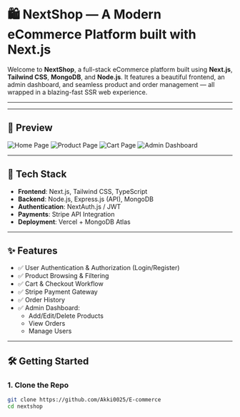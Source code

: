 # 🛍️ NextShop — A Modern eCommerce Platform built with Next.js

Welcome to **NextShop**, a full-stack eCommerce platform built using **Next.js**, **Tailwind CSS**, **MongoDB**, and **Node.js**. It features a beautiful frontend, an admin dashboard, and seamless product and order management — all wrapped in a blazing-fast SSR web experience.

---



---

## 📸 Preview

![Home Page](./public/screenshots/homepage.png)
![Product Page](./public/screenshots/product.png)
![Cart Page](./public/screenshots/cart.png)
![Admin Dashboard](./public/screenshots/admin.png)

---

## 🧩 Tech Stack

- **Frontend**: Next.js, Tailwind CSS, TypeScript
- **Backend**: Node.js, Express.js (API), MongoDB
- **Authentication**: NextAuth.js / JWT
- **Payments**: Stripe API Integration
- **Deployment**: Vercel + MongoDB Atlas

---

## ✨ Features

- ✅ User Authentication & Authorization (Login/Register)
- ✅ Product Browsing & Filtering
- ✅ Cart & Checkout Workflow
- ✅ Stripe Payment Gateway
- ✅ Order History
- ✅ Admin Dashboard:
  - Add/Edit/Delete Products
  - View Orders
  - Manage Users

---

## 🛠️ Getting Started

### 1. Clone the Repo

```bash
git clone https://github.com/Akki0025/E-commerce
cd nextshop
